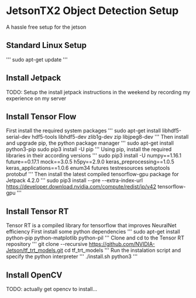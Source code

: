 # JetsonTX2 Object Detection Setup
A hassle free setup for the jetson

## Standard Linux Setup
'''
sudo apt-get update
'''

## Install Jetpack
TODO: Setup the install jetpack instructions in the weekend by recording my experience on my server

## Install Tensor Flow
First install the required system packages
'''
sudo apt-get install libhdf5-serial-dev hdf5-tools libhdf5-dev zlib1g-dev zip libjpeg8-dev
'''
Then install and upgrade pip, the python package manager
'''
sudo apt-get install python3-pip
sudo pip3 install -U pip
'''
Using pip, install the required libraries in their according versions
'''
sudo pip3 install -U numpy==1.16.1 future==0.17.1 mock==3.0.5 h5py==2.9.0 keras_preprocessing==1.0.5 keras_applications==1.0.6 enum34 futures testresources setuptools protobuf
'''
Then install the latest compiled tensorflow-gpu package for Jetpack 4.2.0
'''
sudo pip3 install --pre --extra-index-url https://developer.download.nvidia.com/compute/redist/jp/v42 tensorflow-gpu
'''

## Install Tensor RT
Tensor RT is a compiled library for tensorflow that improves NeuralNet efficiency
First install some python dependencies
'''
sudo apt-get install python-pip python-matplotlib python-pil
'''
Clone and cd to the Tensor RT repository
'''
git clone --recursive https://github.com/NVIDIA-Jetson/tf_trt_models.git
cd tf_trt_models
'''
Run the instalation script and specify the python interpreter
'''
./install.sh python3
'''

## Install OpenCV
TODO: actually get opencv to install...

